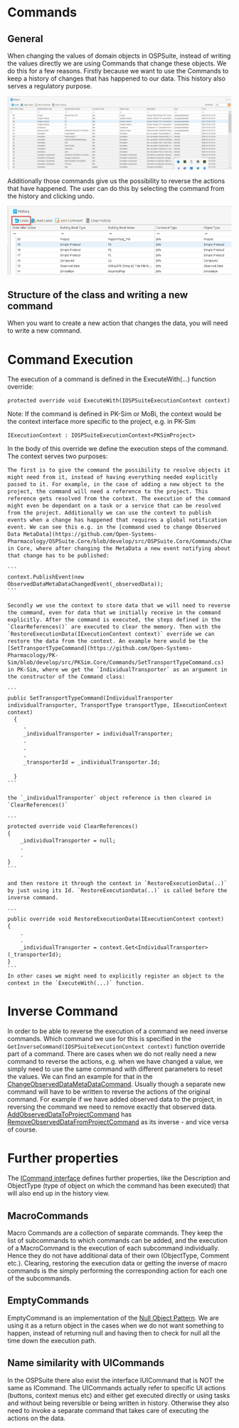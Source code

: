 # Commands

## General

When changing the values of domain objects in OSPSuite, instead of writing the values directly we are using Commands that change these objects. We do this for a few reasons. Firstly because we want to use the Commands to keep a history of changes that has happened to our data. This history also serves a regulatory purpose. 

![The user can see the history of changes in the history view.](../assets/images/history.png)

Additionally those commands give us the possibility to reverse the actions that have happened. The user can do this by selecting the command from the history and clicking undo.

![Undoing commands.](../assets/images/undoing_commands.png)

## Structure of the class and writing a new command

When you want to create a new action that changes the data, you will need to write a new command.

# Command Execution

The execution of a command is defined in the ExecuteWith(...) function override:

```
protected override void ExecuteWith(IOSPSuiteExecutionContext context)
```

Note: If the command is defined in PK-Sim or MoBi, the context would be the context interface more specific to the project, e.g. in PK-Sim 

```
IExecutionContext : IOSPSuiteExecutionContext<PKSimProject> 
```

In the body of this override we define the execution steps of the command. The context serves two purposes: 

    The first is to give the command the possibility to resolve objects it might need from it, instead of having everything needed explicitly passed to it. For example, in the case of adding a new object to the project, the command will need a reference to the project. This reference gets resolved from the context. The execution of the command might even be dependant on a task or a service that can be resolved from the project. Additionally we can use the context to publish events when a change has happened that requires a global notification event. We can see this e.g. in the [command used to change Observed Data MetaData](https://github.com/Open-Systems-Pharmacology/OSPSuite.Core/blob/develop/src/OSPSuite.Core/Commands/ChangeObservedDataMetaDataCommand.cs) in Core, where after changing the MetaData a new event notifying about that change has to be published:

    ```
    context.PublishEvent(new ObservedDataMetaDataChangedEvent(_observedData));
    ```

    Secondly we use the context to store data that we will need to reverse the command, even for data that we initially receive in the command explicitly. After the command is executed, the steps defined in the `ClearReferences()` are executed to clear the memory. Then with the `RestoreExecutionData(IExecutionContext context)` override we can restore the data from the context. An example here would be the [SetTransportTypeCommand](https://github.com/Open-Systems-Pharmacology/PK-Sim/blob/develop/src/PKSim.Core/Commands/SetTransportTypeCommand.cs) in PK-Sim, where we get the `IndividualTransporter` as an argument in the constructor of the Command class:

    ```
    public SetTransportTypeCommand(IndividualTransporter individualTransporter, TransportType transportType, IExecutionContext context)
      {
         .
         _individualTransporter = individualTransporter;
         .
         .
         .
         _transporterId = _individualTransporter.Id;
         
      }
    ```
    
    the `_individualTransporter` object reference is then cleared in `ClearReferences()` 
    
    ```
    protected override void ClearReferences()
    {
        _individualTransporter = null;
        .
        .
    }
    ```
     
    and then restore it through the context in `RestoreExecutionData(..)` by just using its Id. `RestoreExecutionData(..)` is called before the inverse command. 

    ```
    public override void RestoreExecutionData(IExecutionContext context)
    {
        .
        .
        _individualTransporter = context.Get<IndividualTransporter>(_transporterId);
    }
    ```
    In other cases we might need to explicitly register an object to the context in the `ExecuteWith(...)` function.

# Inverse Command

In order to be able to reverse the execution of a command we need inverse commands. Which command we use for this is specified in the `GetInverseCommand(IOSPSuiteExecutionContext context)` function override part of a command. There are cases when we do not really need a new command to reverse the actions, e.g. when we have changed a value, we simply need to use the same command with different parameters to reset the values. We can find an example for that in the [ChangeObservedDataMetaDataCommand](https://github.com/Open-Systems-Pharmacology/OSPSuite.Core/blob/develop/src/OSPSuite.Core/Commands/ChangeObservedDataMetaDataCommand.cs). Usually though a separate new command will have to be written to reverse the actions of the original command. For example if we have added observed data to the project, in reversing the command we need to remove exactly that observed data. [AddObservedDataToProjectCommand](https://github.com/Open-Systems-Pharmacology/OSPSuite.Core/blob/develop/src/OSPSuite.Core/Commands/AddObservedDataToProjectCommand.cs) has [RemoveObservedDataFromProjectCommand](https://github.com/Open-Systems-Pharmacology/OSPSuite.Core/blob/develop/src/OSPSuite.Core/Commands/RemoveObservedDataFromProjectCommand.cs) as its inverse - and vice versa of course.

# Further properties

The [ICommand interface](https://github.com/Open-Systems-Pharmacology/OSPSuite.Core/blob/develop/src/OSPSuite.Core/Commands/Core/Command.cs) defines further properties, like the Description and ObjectType (type of object on which the command has been executed) that will also end up in the history view.

## MacroCommands

Macro Commands are a collection of separate commands. They keep the list of subcommands to which commands can be added, and the execution of a MacroCommand is the execution of each subcommand individually. Hence they do not have additional data of their own (ObjectType, Comment etc.). Clearing, restoring the execution data or getting the inverse of macro commands is the simply performing the corresponding action for each one of the subcommands.

## EmptyCommands

EmptyCommand is an implementation of the [Null Object Pattern](https://en.wikipedia.org/wiki/Null_object_pattern). We are using it as a return object in the cases when 
we do not want something to happen, instead of returning null and having then to check for null all the time down the execution path. 

## Name similarity with UICommands

In the OSPSuite there also exist the interface IUICommand that is NOT the same as ICommand. The UICommands actually refer to specific UI actions (buttons, context menus etc) and either get executed directly or using tasks and without being reversible or being written in history. Otherwise they also need to invoke a separate command that takes care of executing the actions on the data.
